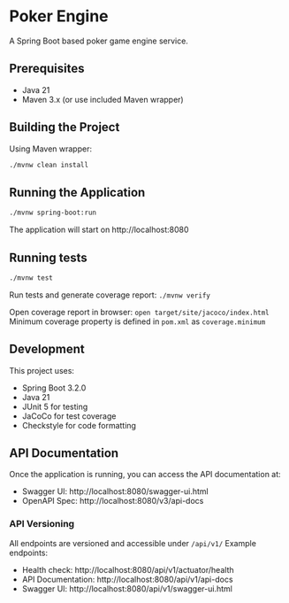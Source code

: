 # Poker Engine

A Spring Boot based poker game engine service.

## Prerequisites

- Java 21
- Maven 3.x (or use included Maven wrapper)

## Building the Project

Using Maven wrapper:
```bash
./mvnw clean install
 ```

## Running the Application
```bash
./mvnw spring-boot:run
 ```

The application will start on http://localhost:8080

## Running tests

```bash
./mvnw test
 ```

Run tests and generate coverage report: `./mvnw verify`

Open coverage report in browser: `open target/site/jacoco/index.html`
Minimum coverage property is defined in `pom.xml` as `coverage.minimum`

## Development
This project uses:

- Spring Boot 3.2.0
- Java 21
- JUnit 5 for testing
- JaCoCo for test coverage
- Checkstyle for code formatting

## API Documentation

Once the application is running, you can access the API documentation at:
- Swagger UI: http://localhost:8080/swagger-ui.html
- OpenAPI Spec: http://localhost:8080/v3/api-docs

### API Versioning
All endpoints are versioned and accessible under `/api/v1/`
Example endpoints:
- Health check: http://localhost:8080/api/v1/actuator/health
- API Documentation: http://localhost:8080/api/v1/api-docs
- Swagger UI: http://localhost:8080/api/v1/swagger-ui.html